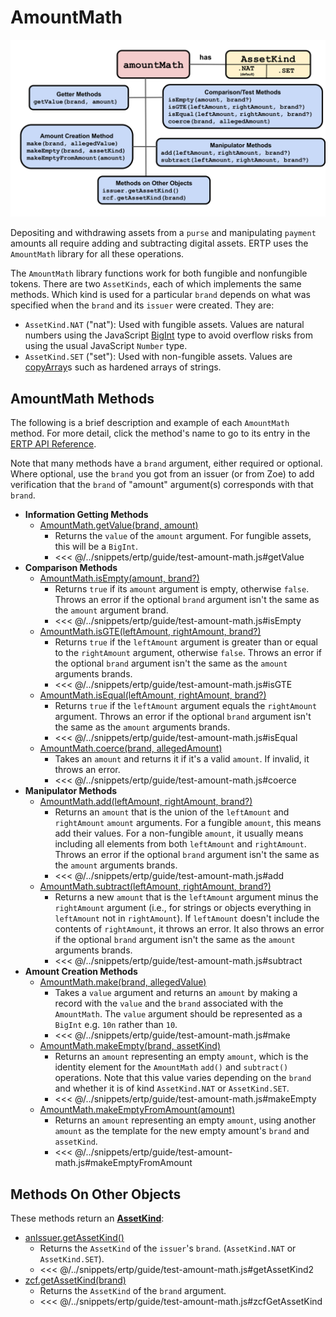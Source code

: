 # AmountMath

![AmountMath methods](./assets/amount-math.svg)

Depositing and withdrawing assets from a
`purse` and manipulating `payment` amounts
all require adding and subtracting digital assets.
ERTP uses the `AmountMath` library for all these operations.

The `AmountMath` library functions work for both fungible and nonfungible tokens.
There are two `AssetKinds`, each of which implements the same methods. Which kind is used
for a particular `brand` depends on what was specified when the `brand` and
its `issuer` were created. They are:

- `AssetKind.NAT` ("nat"): Used with fungible assets. Values are natural numbers using the JavaScript [BigInt](https://developer.mozilla.org/en-US/docs/Web/JavaScript/Reference/Global_Objects/BigInt) type to avoid overflow risks from using the usual JavaScript `Number` type.
- `AssetKind.SET` ("set"): Used with non-fungible assets. Values are [copyArray](../js-programming/far#passstyleof-api)s such as hardened arrays of strings.

## AmountMath Methods

The following is a brief description and example of each `AmountMath` method. For
more detail, click the method's name to go to its entry in the [ERTP
API Reference](/reference/ertp-api/).

Note that many methods have a `brand` argument, either required or
optional. Where optional, use the `brand` you got from an issuer (or from Zoe)
to add verification that the `brand` of "amount" argument(s) corresponds with that `brand`.

- **Information Getting Methods**
  - [AmountMath.getValue(brand, amount)](/reference/ertp-api/amount-math#amountmath-getvalue-brand-amount)
    - Returns the `value` of the `amount` argument. For fungible assets, this will be a `BigInt`.
    - <<< @/../snippets/ertp/guide/test-amount-math.js#getValue
- **Comparison Methods**
  - [AmountMath.isEmpty(amount, brand?)](/reference/ertp-api/amount-math#amountmath-isempty-amount-brand)
    - Returns `true` if its `amount` argument is empty, otherwise `false`.
      Throws an error if the optional `brand` argument isn't the same as the `amount` argument brand.
    - <<< @/../snippets/ertp/guide/test-amount-math.js#isEmpty
  - [AmountMath.isGTE(leftAmount, rightAmount, brand?)](/reference/ertp-api/amount-math#amountmath-isgte-leftamount-rightamount-brand)
    - Returns `true` if the `leftAmount` argument is greater than or equal
      to the `rightAmount` argument, otherwise `false`.
      Throws an error if the optional `brand` argument isn't the same as the `amount` arguments brands.
    - <<< @/../snippets/ertp/guide/test-amount-math.js#isGTE
  - [AmountMath.isEqual(leftAmount, rightAmount, brand?)](/reference/ertp-api/amount-math#amountmath-isequal-leftamount-rightamount-brand)
    - Returns `true` if the `leftAmount` argument equals the
      `rightAmount` argument. Throws an error if the optional `brand` argument isn't the same as the `amount` arguments brands.
    - <<< @/../snippets/ertp/guide/test-amount-math.js#isEqual
  - [AmountMath.coerce(brand, allegedAmount)](/reference/ertp-api/amount-math#amountmath-coerce-brand-allegedamount)
    - Takes an `amount` and returns it if it's a valid `amount`.
      If invalid, it throws an error.
    - <<< @/../snippets/ertp/guide/test-amount-math.js#coerce
- **Manipulator Methods**
  - [AmountMath.add(leftAmount, rightAmount, brand?)](/reference/ertp-api/amount-math#amountmath-add-leftamount-rightamount-brand)
    - Returns an `amount` that is the union of the `leftAmount` and `rightAmount`
      `amount` arguments. For a fungible `amount`, this means add their
      values. For a non-fungible `amount`, it usually means
      including all elements from both `leftAmount` and `rightAmount`.
      Throws an error if the optional `brand` argument isn't the same as the `amount` arguments brands.
    - <<< @/../snippets/ertp/guide/test-amount-math.js#add
  - [AmountMath.subtract(leftAmount, rightAmount, brand?)](/reference/ertp-api/amount-math#amountmath-subtract-leftamount-rightamount-brand)
    - Returns a new `amount` that is the `leftAmount` argument minus
      the `rightAmount` argument (i.e., for strings or objects
      everything in `leftAmount` not in `rightAmount`). If `leftAmount`
      doesn't include the contents of `rightAmount`, it throws an error.
      It also throws an error if the optional `brand` argument isn't the
      same as the `amount` arguments brands.
    - <<< @/../snippets/ertp/guide/test-amount-math.js#subtract
- **Amount Creation Methods**
  - [AmountMath.make(brand, allegedValue)](/reference/ertp-api/amount-math#amountmath-make-brand-allegedvalue)
    - Takes a `value` argument and returns an `amount` by making a record
      with the `value` and the `brand` associated with the `AmountMath`. The `value`
      argument should be represented as a `BigInt` e.g. `10n` rather than `10`.
    - <<< @/../snippets/ertp/guide/test-amount-math.js#make
  - [AmountMath.makeEmpty(brand, assetKind)](/reference/ertp-api/amount-math#amountmath-makeempty-brand-assetkind)
    - Returns an `amount` representing an empty `amount`, which is the identity
      element for the `AmountMath` `add()` and `subtract()`
      operations. Note that this value varies depending on the
      `brand` and whether it is of kind `AssetKind.NAT` or `AssetKind.SET`.
    - <<< @/../snippets/ertp/guide/test-amount-math.js#makeEmpty
  - [AmountMath.makeEmptyFromAmount(amount)](/reference/ertp-api/amount-math#amountmath-makeemptyfromamount-amount)
    - Returns an `amount` representing an empty `amount`, using another `amount`
      as the template for the new empty amount's `brand` and `assetKind`.
    - <<< @/../snippets/ertp/guide/test-amount-math.js#makeEmptyFromAmount

## Methods On Other Objects

These methods return an **[AssetKind](/reference/ertp-api/ertp-data-types#assetkind)**:

- [anIssuer.getAssetKind()](/reference/ertp-api/issuer#anissuer-getassetkind)
  - Returns the `AssetKind` of the `issuer`'s `brand`. (`AssetKind.NAT` or `AssetKind.SET`).
  - <<< @/../snippets/ertp/guide/test-amount-math.js#getAssetKind2
- [zcf.getAssetKind(brand)](/reference/zoe-api/zoe-contract-facet#zcf-getassetkind-brand)
  - Returns the `AssetKind` of the `brand` argument.
  - <<< @/../snippets/ertp/guide/test-amount-math.js#zcfGetAssetKind
